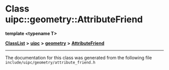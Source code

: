 

# Class uipc::geometry::AttributeFriend

**template &lt;typename T&gt;**



[**ClassList**](annotated.md) **>** [**uipc**](namespaceuipc.md) **>** [**geometry**](namespaceuipc_1_1geometry.md) **>** [**AttributeFriend**](classuipc_1_1geometry_1_1_attribute_friend.md)







































































------------------------------
The documentation for this class was generated from the following file `include/uipc/geometry/attribute_friend.h`

